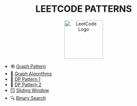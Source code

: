 <h1 align="center">LEETCODE PATTERNS</h1>

<p align="center">
  <img src="https://upload.wikimedia.org/wikipedia/commons/1/19/LeetCode_logo_black.png" alt="LeetCode Logo" width="120"/>
</p>

- 🕸️ [Graph Pattern](https://leetcode.com/discuss/post/655708/graph-for-beginners-problems-pattern-sam-06fb/)
- 🧮 [Graph Algorithms](https://leetcode.com/discuss/post/1326900/graph-algorithms-problems-to-practice-by-9u6j/)
- 🧩 [DP Pattern 1](https://leetcode.com/discuss/post/458695/dynamic-programming-patterns-by-aatalyk-pmgr/)
- 🧠 [DP Pattern 2](https://leetcode.com/discuss/post/662866/dp-for-beginners-problems-patterns-sampl-atdb/)
- 🪟 [Sliding Window](https://leetcode.com/problems/frequency-of-the-most-frequent-element/solutions/1175088/C++-Maximum-Sliding-Window-Cheatsheet-Template/)
- 🔍 [Binary Search](https://leetcode.com/discuss/post/786126/python-powerful-ultimate-binary-search-t-rwv8/)




